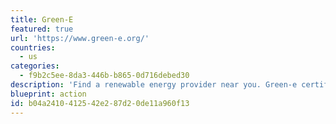 ```yaml
---
title: Green-E
featured: true
url: 'https://www.green-e.org/'
countries:
  - us
categories:
  - f9b2c5ee-8da3-446b-b865-0d716debed30
description: 'Find a renewable energy provider near you. Green-e certified renewable energy and carbon offset products meet the most stringent environmental and consumer protection standards in North America. You can search below for certified green power and renewable energy certificate programs for your home or business, and carbon offset products to offset your emissions from activities like driving and flying. As a third-party certifier, Green-e® doesn''t sell renewable energy or offsets, but offers these links to retailers that do.'
blueprint: action
id: b04a2410-4125-42e2-87d2-0de11a960f13
---
```

